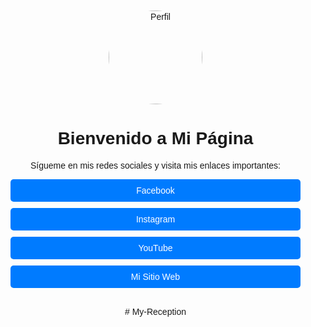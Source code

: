 <!DOCTYPE html>
<html lang="en">
<head>
    <meta charset="UTF-8">
    <meta name="viewport" content="width=device-width, initial-scale=1.0">
    <title>Bienvenido a Mi Página</title>
    <style>
        body {
            font-family: Arial, sans-serif;
            text-align: center;
            margin: 0;
            padding: 0;
        }
        .container {
            padding: 20px;
        }
        .profile-pic {
            border-radius: 50%;
            width: 150px;
            height: 150px;
        }
        .links a {
            display: block;
            margin: 10px 0;
            padding: 10px;
            background-color: #007BFF;
            color: white;
            text-decoration: none;
            border-radius: 5px;
        }
    </style>
</head>
<body>
    <div class="container">
        <img src="tu-imagen-de-perfil.jpg" alt="Perfil" class="profile-pic">
        <h1>Bienvenido a Mi Página</h1>
        <p>Sígueme en mis redes sociales y visita mis enlaces importantes:</p>
        <div class="links">
            <a href="https://www.facebook.com/tu-pagina">Facebook</a>
            <a href="https://www.instagram.com/tu-pagina">Instagram</a>
            <a href="https://www.youtube.com/tu-canal">YouTube</a>
            <a href="https://www.tu-sitio-web.com">Mi Sitio Web</a>
        </div>
    </div>
</body>
</html>
# My-Reception
